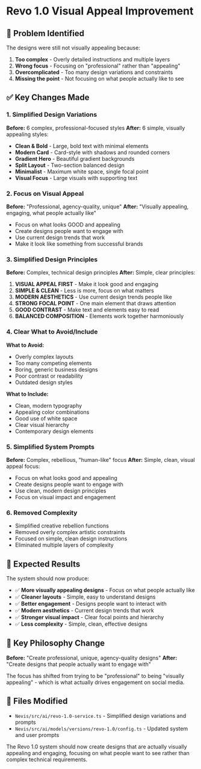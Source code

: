 # Revo 1.0 Visual Appeal Improvement

## 🎯 **Problem Identified**
The designs were still not visually appealing because:
1. **Too complex** - Overly detailed instructions and multiple layers
2. **Wrong focus** - Focusing on "professional" rather than "appealing"
3. **Overcomplicated** - Too many design variations and constraints
4. **Missing the point** - Not focusing on what people actually like to see

## ✅ **Key Changes Made**

### **1. Simplified Design Variations**
**Before:** 6 complex, professional-focused styles
**After:** 6 simple, visually appealing styles:
- **Clean & Bold** - Large, bold text with minimal elements
- **Modern Card** - Card-style with shadows and rounded corners
- **Gradient Hero** - Beautiful gradient backgrounds
- **Split Layout** - Two-section balanced design
- **Minimalist** - Maximum white space, single focal point
- **Visual Focus** - Large visuals with supporting text

### **2. Focus on Visual Appeal**
**Before:** "Professional, agency-quality, unique"
**After:** "Visually appealing, engaging, what people actually like"
- Focus on what looks GOOD and appealing
- Create designs people want to engage with
- Use current design trends that work
- Make it look like something from successful brands

### **3. Simplified Design Principles**
**Before:** Complex, technical design principles
**After:** Simple, clear principles:
1. **VISUAL APPEAL FIRST** - Make it look good and engaging
2. **SIMPLE & CLEAN** - Less is more, focus on what matters
3. **MODERN AESTHETICS** - Use current design trends people like
4. **STRONG FOCAL POINT** - One main element that draws attention
5. **GOOD CONTRAST** - Make text and elements easy to read
6. **BALANCED COMPOSITION** - Elements work together harmoniously

### **4. Clear What to Avoid/Include**
**What to Avoid:**
- Overly complex layouts
- Too many competing elements
- Boring, generic business designs
- Poor contrast or readability
- Outdated design styles

**What to Include:**
- Clean, modern typography
- Appealing color combinations
- Good use of white space
- Clear visual hierarchy
- Contemporary design elements

### **5. Simplified System Prompts**
**Before:** Complex, rebellious, "human-like" focus
**After:** Simple, clean, visual appeal focus:
- Focus on what looks good and appealing
- Create designs people want to engage with
- Use clean, modern design principles
- Focus on visual impact and engagement

### **6. Removed Complexity**
- Simplified creative rebellion functions
- Removed overly complex artistic constraints
- Focused on simple, clean design instructions
- Eliminated multiple layers of complexity

## 🎨 **Expected Results**

The system should now produce:
- ✅ **More visually appealing designs** - Focus on what people actually like
- ✅ **Cleaner layouts** - Simple, easy to understand designs
- ✅ **Better engagement** - Designs people want to interact with
- ✅ **Modern aesthetics** - Current design trends that work
- ✅ **Stronger visual impact** - Clear focal points and hierarchy
- ✅ **Less complexity** - Simple, clean, effective designs

## 🚀 **Key Philosophy Change**

**Before:** "Create professional, unique, agency-quality designs"
**After:** "Create designs that people actually want to engage with"

The focus has shifted from trying to be "professional" to being "visually appealing" - which is what actually drives engagement on social media.

## 📝 **Files Modified**
- `Nevis/src/ai/revo-1.0-service.ts` - Simplified design variations and prompts
- `Nevis/src/ai/models/versions/revo-1.0/config.ts` - Updated system and user prompts

The Revo 1.0 system should now create designs that are actually visually appealing and engaging, focusing on what people want to see rather than complex technical requirements.

